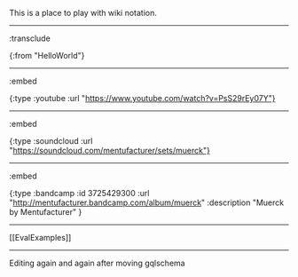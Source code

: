 This is a place to play with wiki notation.

----
:transclude 

{:from "HelloWorld"}

----
:embed

{:type :youtube
 :url "https://www.youtube.com/watch?v=PsS29rEy07Y"}

----
:embed

{:type :soundcloud
 :url "https://soundcloud.com/mentufacturer/sets/muerck"}

----
:embed

{:type :bandcamp
 :id 3725429300
 :url "http://mentufacturer.bandcamp.com/album/muerck"
 :description "Muerck by Mentufacturer"
}

----

[[EvalExamples]]

----

Editing again and again after moving gqlschema